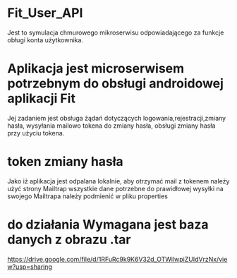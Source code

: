 # Fit_User_API
Jest to symulacja chmurowego mikroserwisu odpowiadającego za funkcje obługi konta użytkownika.

# Aplikacja jest microserwisem potrzebnym do obsługi androidowej aplikacji Fit
Jej zadaniem jest obsługa żądań dotyczących logowania,rejestracji,zmiany hasła, wysyłania mailowo tokena do zmiany hasła, obsługi zmiany hasła przy użyciu tokena.

# token zmiany hasła
Jako iż aplikacja jest odpalana lokalnie, aby otrzymać mail z tokenem należy użyć strony Mailtrap
wszystkie dane potrzebne do prawidłowej wysyłki na swojego Mailtrapa należy podmienić w pliku properties

# do działania Wymagana jest baza danych z obrazu .tar
https://drive.google.com/file/d/1RFuRc9k9K6V32d_OTWilwpiZUIdVrzNx/view?usp=sharing
